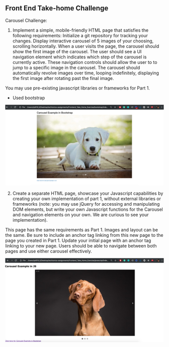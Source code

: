 ## Front End Take-home Challenge

Carousel Challenge:

1. Implement a simple, mobile-friendly HTML page that satisfies the following requirements: Initialize a git repository for tracking your changes. Display interactive carousel of 5 images of your choosing, scrolling horizontally. When a user visits the page, the carousel should show the first image of the carousel. The user should see a UI navigation element which indicates which step of the carousel is currently active. These navigation controls should allow the user to to jump to a specific image in the carousel. The carousel should automatically revolve images over time, looping indefinitely, displaying the first image after rotating past the final image.

You may use pre-existing javascript libraries or frameworks for Part 1.

- Used bootstrap

![bootstrap](bootstrap.png)

2. Create a separate HTML page, showcase your Javascript capabilities by creating your own implementation of part 1, without external libraries or frameworks (note: you may use jQuery for accessing and manipulating DOM elements, but write your own Javascript functions for the Carousel and navigation elements on your own. We are curious to see your implementation).

This page has the same requirements as Part 1. Images and layout can be the same. Be sure to include an anchor tag linking from this new page to the page you created in Part 1. Update your initial page with an anchor tag linking to your new page. Users should be able to navigate between both pages and use either carousel effectively.

![javascript](javascript.png)